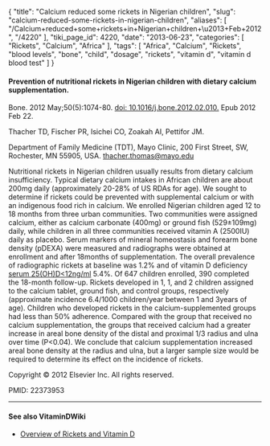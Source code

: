 {
    "title": "Calcium reduced some rickets in Nigerian children",
    "slug": "calcium-reduced-some-rickets-in-nigerian-children",
    "aliases": [
        "/Calcium+reduced+some+rickets+in+Nigerian+children+\u2013+Feb+2012",
        "/4220"
    ],
    "tiki_page_id": 4220,
    "date": "2013-06-23",
    "categories": [
        "Rickets",
        "Calcium",
        "Africa"
    ],
    "tags": [
        "Africa",
        "Calcium",
        "Rickets",
        "blood levels",
        "bone",
        "child",
        "dosage",
        "rickets",
        "vitamin d",
        "vitamin d blood test"
    ]
}


#### Prevention of nutritional rickets in Nigerian children with dietary calcium supplementation.

Bone. 2012 May;50(5):1074-80. [doi: 10.1016/j.bone.2012.02.010.](https://doi.org/10.1016/j.bone.2012.02.010.) Epub 2012 Feb 22.

Thacher TD, Fischer PR, Isichei CO, Zoakah AI, Pettifor JM.

Department of Family Medicine (TDT), Mayo Clinic, 200 First Street, SW, Rochester, MN 55905, USA. thacher.thomas@mayo.edu

Nutritional rickets in Nigerian children usually results from dietary calcium insufficiency. Typical dietary calcium intakes in African children are about 200mg daily (approximately 20-28% of US RDAs for age). We sought to determine if rickets could be prevented with supplemental calcium or with an indigenous food rich in calcium. We enrolled Nigerian children aged 12 to 18 months from three urban communities. Two communities were assigned calcium, either as calcium carbonate (400mg) or ground fish (529±109mg) daily, while children in all three communities received vitamin A (2500IU) daily as placebo. Serum markers of mineral homeostasis and forearm bone density (pDEXA) were measured and radiographs were obtained at enrollment and after 18months of supplementation. The overall prevalence of radiographic rickets at baseline was 1.2% and of vitamin D deficiency [serum 25(OH)D<12ng/ml](serum%2025(OH)D<12ng/ml) 5.4%. Of 647 children enrolled, 390 completed the 18-month follow-up. Rickets developed in 1, 1, and 2 children assigned to the calcium tablet, ground fish, and control groups, respectively (approximate incidence 6.4/1000 children/year between 1 and 3years of age). Children who developed rickets in the calcium-supplemented groups had less than 50% adherence. Compared with the group that received no calcium supplementation, the groups that received calcium had a greater increase in areal bone density of the distal and proximal 1/3 radius and ulna over time (P<0.04). We conclude that calcium supplementation increased areal bone density at the radius and ulna, but a larger sample size would be required to determine its effect on the incidence of rickets.

Copyright © 2012 Elsevier Inc. All rights reserved.

PMID:     22373953

---

#### See also VitaminDWiki

* [Overview of Rickets and Vitamin D](/posts/overview-of-rickets-and-vitamin-d)